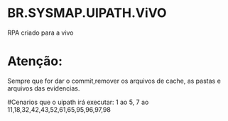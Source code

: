 # BR.SYSMAP.UIPATH.ViVO
RPA criado para a vivo

# Atenção:
 Sempre que for dar o commit,remover os arquivos de cache, as pastas e arquivos das evidencias.
 
 #Cenarios que o uipath irá executar:
1 ao 5, 7 ao 11,18,32,42,43,52,61,65,95,96,97,98
